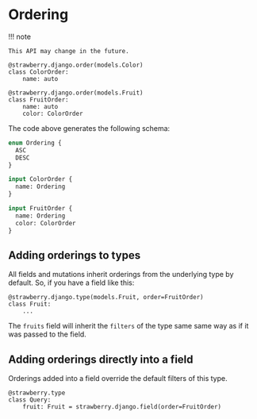 # Ordering

!!! note

    This API may change in the future.

```{.python title=types.py}
@strawberry.django.order(models.Color)
class ColorOrder:
    name: auto

@strawberry.django.order(models.Fruit)
class FruitOrder:
    name: auto
    color: ColorOrder
```

The code above generates the following schema:

```{.graphql title=schema.graphql}
enum Ordering {
  ASC
  DESC
}

input ColorOrder {
  name: Ordering
}

input FruitOrder {
  name: Ordering
  color: ColorOrder
}
```

## Adding orderings to types

All fields and mutations inherit orderings from the underlying type by default.
So, if you have a field like this:

```{.python title=types.py}
@strawberry.django.type(models.Fruit, order=FruitOrder)
class Fruit:
    ...
```

The `fruits` field will inherit the `filters` of the type same same way as
if it was passed to the field.

## Adding orderings directly into a field

Orderings added into a field override the default filters of this type.

```{.python title=schema.py}
@strawberry.type
class Query:
    fruit: Fruit = strawberry.django.field(order=FruitOrder)
```
